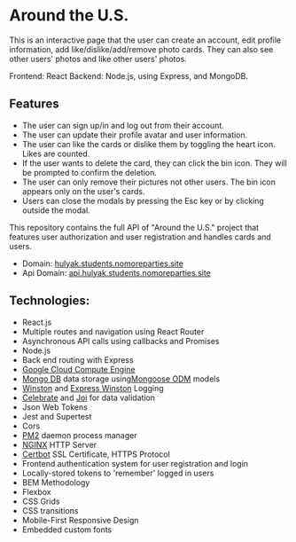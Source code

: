 # Around the U.S.

This is an interactive page that the user can create an account, edit profile information, add like/dislike/add/remove photo cards. They can also see other users' photos and like other users' photos.

Frontend: React
Backend: Node.js, using Express, and MongoDB.

## Features

- The user can sign up/in and log out from their account.
- The user can update their profile avatar and user information.
- The user can like the cards or dislike them by toggling the heart icon. Likes are counted.
- If the user wants to delete the card, they can click the bin icon. They will be prompted to confirm the deletion.
- The user can only remove their pictures not other users. The bin icon appears only on the user's cards.
- Users can close the modals by pressing the Esc key or by clicking outside the modal.


This repository contains the full API of "Around the U.S." project that features user authorization and user registration and handles cards and users.

- Domain: [hulyak.students.nomoreparties.site](https://hulyak.students.nomoreparties.site)
- Api Domain: [api.hulyak.students.nomoreparties.site](https://api.hulyak.students.nomoreparties.site)

## Technologies:

- React.js
- Multiple routes and navigation using React Router
- Asynchronous API calls using callbacks and Promises
- Node.js
- Back end routing with Express
- [Google Cloud Compute Engine](https://cloud.google.com/)
- [Mongo DB](https://www.mongodb.com/) data storage using[Mongoose ODM](https://mongoosejs.com/) models
- [Winston](https://github.com/winstonjs/winston) and [Express Winston](https://www.npmjs.com/package/express-winston) Logging
- [Celebrate](https://github.com/arb/celebrate) and [Joi](https://joi.dev/api/) for data validation
- Json Web Tokens
- Jest and Supertest
- Cors
- [PM2](https://pm2.keymetrics.io/docs/usage/pm2-doc-single-page/) daemon process manager
- [NGINX](https://www.nginx.com/) HTTP Server
- [Certbot](https://certbot.eff.org/) SSL Certificate, HTTPS Protocol
- Frontend authentication system for user registration and login
- Locally-stored tokens to 'remember' logged in users
- BEM Methodology
- Flexbox
- CSS Grids
- CSS transitions
- Mobile-First Responsive Design
- Embedded custom fonts







